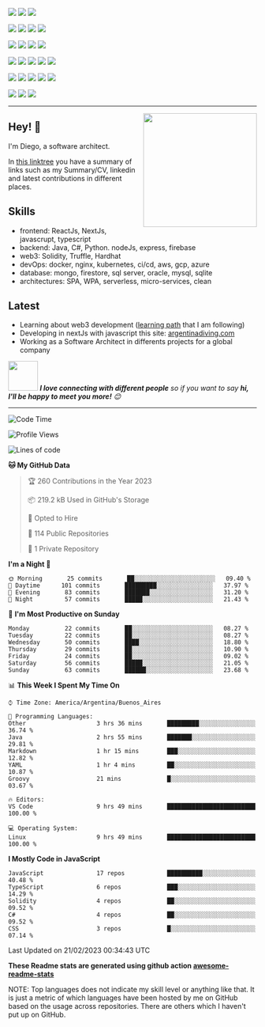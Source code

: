 ![](https://img.shields.io/badge/Web3-Solidity-informational?style=flat&logo=solidity&logoColor=white&color=6aa6f8)
![](https://img.shields.io/badge/Web3-Hardhat-informational?style=flat&logo=hardhat&logoColor=white&color=6aa6f8)
![](https://img.shields.io/badge/Web3-Truffle-informational?style=flat&logo=truffle&logoColor=white&color=6aa6f8)

![](https://img.shields.io/badge/Frontend-JavaScript-informational?style=flat&logo=javascript&logoColor=white&color=6aa6f8)
![](https://img.shields.io/badge/Frontend-Typescript-informational?style=flat&logo=typescript&logoColor=white&color=6aa6f8)
![](https://img.shields.io/badge/Frontend-React-informational?style=flat&logo=react&logoColor=white&color=6aa6f8)
![](https://img.shields.io/badge/Frontend-Next-informational?style=flat&logo=next&logoColor=white&color=6aa6f8)

![](https://img.shields.io/badge/Backend-Java-informational?style=flat&logo=java&logoColor=white&color=6aa6f8)
![](https://img.shields.io/badge/Backend-C%23-informational?style=flat&logo=csharp&logoColor=white&color=6aa6f8)
![](https://img.shields.io/badge/Backend-Python-informational?style=flat&logo=python&logoColor=white&color=6aa6f8)
![](https://img.shields.io/badge/Backend-node-informational?style=flat&logo=node&logoColor=white&color=6aa6f8)

![](https://img.shields.io/badge/BDD-PostgreSQL-informational?style=flat&logo=postgresql&logoColor=white&color=6aa6f8)
![](https://img.shields.io/badge/BDD-Oracle-informational?style=flat&logo=oracle&logoColor=white&color=6aa6f8)
![](https://img.shields.io/badge/BDD-SQLServer-informational?style=flat&logo=sqlserver&logoColor=white&color=6aa6f8)
![](https://img.shields.io/badge/BDD-mongodb-informational?style=flat&logo=mongodb&logoColor=white&color=6aa6f8)
![](https://img.shields.io/badge/BDD-firestore-informational?style=flat&logo=firestore&logoColor=white&color=6aa6f8)

![](https://img.shields.io/badge/Tools-Docker-informational?style=flat&logo=docker&logoColor=white&color=6aa6f8)
![](https://img.shields.io/badge/Tools-Kubernetes-informational?style=flat&logo=kubernetes&logoColor=white&color=6aa6f8)
![](https://img.shields.io/badge/Tools-Jenkins-informational?style=flat&logo=jenkins&logoColor=white&color=6aa6f8)
![](https://img.shields.io/badge/Tools-SonarQube-informational?style=flat&logo=sonarQube&logoColor=white&color=6aa6f8)
![](https://img.shields.io/badge/Tools-Firebase-informational?style=flat&logo=firebase&logoColor=white&color=6aa6f8)

![](https://img.shields.io/badge/OS-Linux-informational?style=flat&logo=linux&logoColor=white&color=6aa6f8)
![](https://img.shields.io/badge/Editor-VS_Code-informational?style=flat&logo=visual-studio-code&logoColor=white&color=6aa6f8)
![](https://img.shields.io/badge/Shell-Bash-informational?style=flat&logo=gnu-bash&logoColor=white&color=6aa6f8)

---

<img align='right' src="https://media.giphy.com/media/M9gbBd9nbDrOTu1Mqx/giphy.gif" width="230">

## Hey! 👋

I'm Diego, a software architect.

In [this linktree](https://linktr.ee/dbaranowski) you have a summary of links such as my Summary/CV, linkedin and latest contributions in different places.

## Skills

- frontend: ReactJs, NextJs, javascrupt, typescript 
- backend: Java, C#, Python. nodeJs, express, firebase
- web3: Solidity, Truffle, Hardhat
- devOps: docker, nginx, kubernetes, ci/cd, aws, gcp, azure
- database: mongo, firestore, sql server, oracle, mysql, sqlite
- architectures: SPA, WPA, serverless, micro-services, clean

## Latest

- Learning about web3 development ([learning path](https://longhaired-slipper-994.notion.site/Ethereum-Master-roadmap-63bc8cdf21ac480790bc584b233910fc) that I am following)
- Developing in nextJs with javascript this site: [argentinadiving.com](https://argentinadiving.com)
- Working as a Software Architect in differents projects for a global company



<img src="https://media.giphy.com/media/LnQjpWaON8nhr21vNW/giphy.gif" width="60"> <em><b>I love connecting with different people</b> so if you want to say <b>hi, I'll be happy to meet you more!</b> 😊</em>

---
<!--START_SECTION:waka-->
![Code Time](http://img.shields.io/badge/Code%20Time-81%20hrs%201%20min-blue)

![Profile Views](http://img.shields.io/badge/Profile%20Views-5-blue)

![Lines of code](https://img.shields.io/badge/From%20Hello%20World%20I%27ve%20Written-3%20Million%20lines%20of%20code-blue)

**🐱 My GitHub Data** 

> 🏆 260 Contributions in the Year 2023
 > 
> 📦 219.2 kB Used in GitHub's Storage 
 > 
> 💼 Opted to Hire
 > 
> 📜 114 Public Repositories 
 > 
> 🔑 1 Private Repository 
 > 
**I'm a Night 🦉** 

```text
🌞 Morning       25 commits       ██░░░░░░░░░░░░░░░░░░░░░░░   09.40 % 
🌆 Daytime      101 commits       █████████░░░░░░░░░░░░░░░░   37.97 % 
🌃 Evening       83 commits       ███████░░░░░░░░░░░░░░░░░░   31.20 % 
🌙 Night         57 commits       █████░░░░░░░░░░░░░░░░░░░░   21.43 % 

```
📅 **I'm Most Productive on Sunday** 

```text
Monday          22 commits       ██░░░░░░░░░░░░░░░░░░░░░░░   08.27 % 
Tuesday         22 commits       ██░░░░░░░░░░░░░░░░░░░░░░░   08.27 % 
Wednesday       50 commits       ████░░░░░░░░░░░░░░░░░░░░░   18.80 % 
Thursday        29 commits       ██░░░░░░░░░░░░░░░░░░░░░░░   10.90 % 
Friday          24 commits       ██░░░░░░░░░░░░░░░░░░░░░░░   09.02 % 
Saturday        56 commits       █████░░░░░░░░░░░░░░░░░░░░   21.05 % 
Sunday          63 commits       ██████░░░░░░░░░░░░░░░░░░░   23.68 % 

```


📊 **This Week I Spent My Time On** 

```text
⌚︎ Time Zone: America/Argentina/Buenos_Aires

💬 Programming Languages: 
Other                    3 hrs 36 mins       █████████░░░░░░░░░░░░░░░░   36.74 % 
Java                     2 hrs 55 mins       ███████░░░░░░░░░░░░░░░░░░   29.81 % 
Markdown                 1 hr 15 mins        ███░░░░░░░░░░░░░░░░░░░░░░   12.82 % 
YAML                     1 hr 4 mins         ██░░░░░░░░░░░░░░░░░░░░░░░   10.87 % 
Groovy                   21 mins             █░░░░░░░░░░░░░░░░░░░░░░░░   03.67 % 

🔥 Editors: 
VS Code                  9 hrs 49 mins       █████████████████████████   100.00 % 

💻 Operating System: 
Linux                    9 hrs 49 mins       █████████████████████████   100.00 % 

```

**I Mostly Code in JavaScript** 

```text
JavaScript               17 repos            ██████████░░░░░░░░░░░░░░░   40.48 % 
TypeScript               6 repos             ███░░░░░░░░░░░░░░░░░░░░░░   14.29 % 
Solidity                 4 repos             ██░░░░░░░░░░░░░░░░░░░░░░░   09.52 % 
C#                       4 repos             ██░░░░░░░░░░░░░░░░░░░░░░░   09.52 % 
CSS                      3 repos             █░░░░░░░░░░░░░░░░░░░░░░░░   07.14 % 

```



 Last Updated on 21/02/2023 00:34:43 UTC
<!--END_SECTION:waka-->

**These Readme stats are generated using github action [awesome-readme-stats](https://github.com/anmol098/waka-readme-stats)**

NOTE: Top languages does not indicate my skill level or anything like that. It is just a metric of which languages have been hosted by me on GitHub based on the usage across repositories. There are others which I haven't put up on GitHub.
